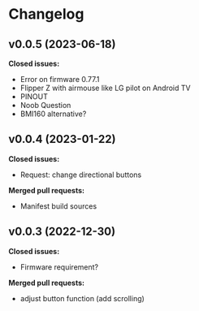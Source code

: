 # Changelog

## v0.0.5 (2023-06-18)

**Closed issues:**

- Error on firmware 0.77.1
- Flipper Z with airmouse like LG pilot on Android TV
- PINOUT
- Noob Question
- BMI160 alternative?

## v0.0.4 (2023-01-22)

**Closed issues:**

- Request: change directional buttons

**Merged pull requests:**

- Manifest build sources

## v0.0.3 (2022-12-30)

**Closed issues:**

- Firmware requirement?

**Merged pull requests:**

- adjust button function \(add scrolling\)
